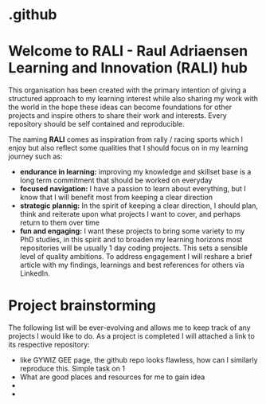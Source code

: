 # .github

# Welcome to RALI - Raul Adriaensen Learning and Innovation (RALI) hub

This organisation has been created with the primary intention of giving a structured approach to my learning interest while also sharing my work with the world in the hope these ideas can become foundations for other projects and inspire others to share their work and interests. Every repository should be self contained and reproducible.

The naming **RALI** comes as inspiration from rally / racing sports which I enjoy but also reflect some qualities that I should focus on in my learning journey such as:
- **endurance in learning:** improving my knowledge and skillset base is a long term commitment that should be worked on everyday
- **focused navigation:** I have a passion to learn about everything, but I know that I will benefit most from keeping a clear direction
- **strategic plannig:** In the spirit of keeping a clear direction, I should plan, think and reiterate upon what projects I want to cover, and perhaps return to them over time
- **fun and engaging:** I want these projects to bring some variety to my PhD studies, in this spirit and to broaden my learning horizons most repositories will be usually 1 day coding projects. This sets a sensible level of quality ambitions. To address engagement I will reshare a brief article with my findings, learnings and best references for others via LinkedIn.

# Project brainstorming

The following list will be ever-evolving and allows me to keep track of any projects I would like to do. As a project is completed I will attached a link to its respective repository:
- like GYWIZ GEE page, the github repo looks flawless, how can I similarly reproduce this. Simple task on 1
- What are good places and resources for me to gain idea
- 
- 
